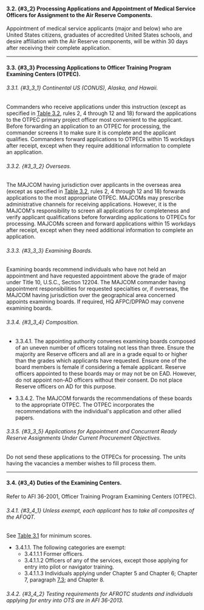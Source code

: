 #### 3.2. {#3_2} Processing Applications and Appointment of Medical Service Officers for Assignment to the Air Reserve Components.

Appointment of medical service applicants (major and below) who are United States citizens, graduates of accredited United States schools, and desire affiliation with the Air Reserve components, will be within 30 days after receiving their complete application. 

---
#### 3.3. {#3_3} Processing Applications to Officer Training Program Examining Centers (OTPEC).

###### 3.3.1. {#3_3_1} Continental US (CONUS), Alaska, and Hawaii. 

Commanders who receive applications under this instruction (except as specified in [Table 3.2](#table3_2), rules 2, 4 through 12 and 18) forward the applications to the OTPEC primary project officer most convenient to the applicant. Before forwarding an application to an OTPEC for processing, the commander screens it to make sure it is complete and the applicant qualifies. Commanders forward applications to OTPECs within 15 workdays after receipt, except when they require additional information to complete an application. 

###### 3.3.2. {#3_3_2} Overseas. 

The MAJCOM having jurisdiction over applicants in the overseas area (except as specified in [Table 3.2](#table3_2), rules 2, 4 through 12 and 18) forwards applications to the most appropriate OTPEC. MAJCOMs may prescribe administrative channels for receiving applications. However, it is the MAJCOM's responsibility to screen all applications for completeness and verify applicant qualifications before forwarding applications to OTPECs for processing. MAJCOMs screen and forward applications within 15 workdays after receipt, except when they need additional information to complete an application. 

###### 3.3.3. {#3_3_3} Examining Boards.

Examining boards recommend individuals who have not held an appointment and have requested appointment above the grade of major under Title 10, U.S.C., Section 12204. The MAJCOM commander having appointment responsibilities for requested specialties or, if overseas, the MAJCOM having jurisdiction over the geographical area concerned appoints examining boards. If required, HQ AFPC/DPPAO may convene examining boards. 

###### 3.3.4. {#3_3_4} Composition. 

+ 3.3.4.1. The appointing authority convenes examining boards composed of an uneven number of officers totaling not less than three. Ensure the majority are Reserve officers and all are in a grade equal to or higher than the grades which applicants have requested. Ensure one of the board members is female if considering a female applicant. Reserve officers appointed to these boards may or may not be on EAD. However, do not appoint non-AD officers without their consent. Do not place Reserve officers on AD for this purpose.

+ 3.3.4.2. The MAJCOM forwards the recommendations of these boards to the appropriate OTPEC. The OTPEC incorporates the recommendations with the individual's application and other allied papers. 

###### 3.3.5. {#3_3_5} Applications for Appointment and Concurrent Ready Reserve Assignments Under Current Procurement Objectives. 

Do not send these applications to the OTPECs for processing. The units having the vacancies a member wishes to fill process them.

---
#### 3.4. {#3_4} Duties of the Examining Centers.

Refer to AFI 36-2001, Officer Training Program Examining Centers
(OTPEC). 

###### 3.4.1. {#3_4_1} Unless exempt, each applicant has to take all composites of the AFOQT. 

See [Table 3.1](#table3_1) for minimum scores.

+ 3.4.1.1. The following categories are exempt: 
	 + 3.4.1.1.1 Former officers. 
	 + 3.4.1.1.2 Officers of any of the services, except those applying for entry into pilot or navigator training. 
	 + 3.4.1.1.3 Individuals applying under Chapter 5 and Chapter 6; Chapter 7, paragraph [7.3](../chapter7/chapter7.md#7_3); and Chapter 8. 

###### 3.4.2. {#3_4_2} Testing requirements for AFROTC students and individuals applying for entry into OTS are in AFI 36-2013. 